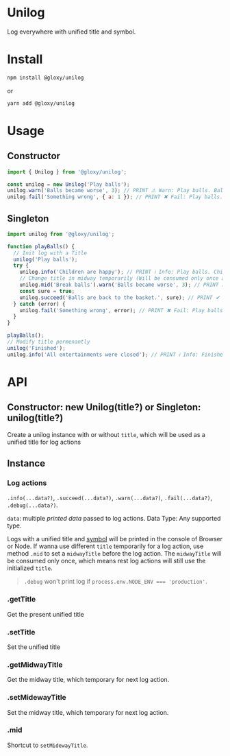 # Unilog

Log everywhere with unified title and symbol.

# Install

```sh
npm install @gloxy/unilog
```
or
```sh
yarn add @gloxy/unilog
```

# Usage

## Constructor

```javascript
import { Unilog } from '@gloxy/unilog';

const unilog = new Unilog('Play balls');
unilog.warn('Balls became worse', 3); // PRINT ⚠ Warn: Play balls. Balls become worse - 3
unilog.fail('Something wrong', { a: 1 }); // PRINT ✖ Fail: Play balls. Something wrong - { a: 1 }
```

## Singleton

```javascript
import unilog from '@gloxy/unilog';

function playBalls() {
  // Init log with a Title
  unilog('Play balls');
  try {
    unilog.info('Children are happy'); // PRINT ℹ Info: Play balls. Children are happy
    // Change title in midway temporarily (Will be consumed only once at next log action)
    unilog.mid('Break balls').warn('Balls became worse', 3); // PRINT ⚠ Warn: Break balls. Balls become worse - 3
    const sure = true;
    unilog.succeed('Balls are back to the basket.', sure); // PRINT ✔ Succeed: Play balls. Balls are back to the basket. - true
  } catch (error) {
    unilog.fail('Something wrong', error); // PRINT ✖ Fail: Play balls. Something wrong - Error...
  }
}

playBalls();
// Modify title permenantly
unilog('Finished');
unilog.info('All entertainments were closed'); // PRINT ℹ Info: Finished. All entertainments were closed
```

# API

## Constructor: new Unilog(title?) or Singleton: unilog(title?)
Create a unilog instance with or without `title`, which will be used as a unified title for log actions

## Instance

### Log actions
`.info(...data?)`, `.succeed(...data?)`, `.warn(...data?)`, `.fail(...data?)`, `.debug(...data?)`.

`data`: multiple *printed data* passed to log actions. Data Type: Any supported type.

Logs with a unified title and [symbol](https://github.com/sindresorhus/log-symbols) will be printed in the console of Browser or Node. If wanna use different `title` temporarily for a log action, use method `.mid` to set a `midwayTitle` before the log action. The `midwayTitle` will be consumed only once, which means rest log actions will still use the initialized `title`.

> `.debug` won't print log if `process.env.NODE_ENV === 'production'`.

### .getTitle

Get the present unified title

### .setTitle

Set the unified title

### .getMidwayTitle

Get the midway title, which temporary for next log action.

### .setMidewayTitle

Set the midway title, which temporary for next log action.

### .mid

Shortcut to `setMidewayTitle`.

